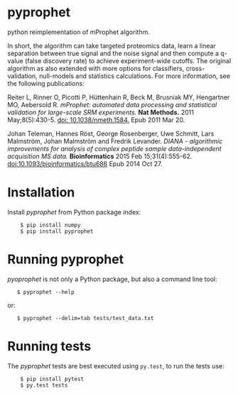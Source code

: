 pyprophet
=========

python reimplementation of mProphet algorithm. 

In short, the algorithm can take targeted proteomics data, learn a linear
separation between true signal and the noise signal and then compute a q-value
(false discovery rate) to achieve experiment-wide cutoffs. The original algorithm as also extended with more options for classifiers, cross-validation, null-models and statistics calculations. For more information, see the following publications:

Reiter L, Rinner O, Picotti P, Hüttenhain R, Beck M, Brusniak MY, Hengartner MO, Aebersold R.
*mProphet: automated data processing and statistical validation for large-scale
SRM experiments.* **Nat Methods.** 2011 May;8(5):430-5. [doi:
10.1038/nmeth.1584.](http://dx.doi.org/10.1038/nmeth.1584) Epub 2011 Mar 20.

Johan Teleman, Hannes Röst, George Rosenberger, Uwe Schmitt, Lars Malmström, Johan Malmström and Fredrik Levander.
*DIANA - algorithmic improvements for analysis of complex peptide sample data-independent acquisition MS data.* **Bioinformatics** 2015 Feb 15;31(4):555-62. [doi:10.1093/bioinformatics/btu686](http://dx.doi.org/10.1093/bioinformatics/btu686) Epub 2014 Oct 27.


Installation
============

Install *pyprophet* from Python package index:

````
    $ pip install numpy
    $ pip install pyprophet
````

Running pyprophet
=================

*pyoprophet* is not only a Python package, but also a command line tool:

````
   $ pyprophet --help
````

or:

````
   $ pyprophet --delim=tab tests/test_data.txt
````


Running tests
=============

The *pyprophet* tests are best executed using `py.test`, to run the tests use:

````
    $ pip install pytest
    $ py.test tests
````

